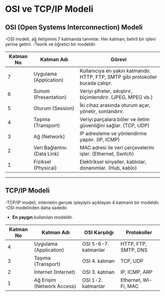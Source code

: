 # OSI ve TCP/IP Modeli 

## OSI (Open Systems Interconnection) Modeli

-OSI modeli, ağ iletişimini 7 katmanda tanımlar. Her katman, belirli bir işlevi yerine getirir. 
-Teorik ve öğretici bir modeldir.

| Katman No | Katman Adı            | Görevi                                                                 |
|-----------|------------------------|------------------------------------------------------------------------|
| 7         | Uygulama (Application) | Kullanıcıya en yakın katmandır. HTTP, FTP, SMTP gibi protokoller burada çalışır. |
| 6         | Sunum (Presentation)   | Veriyi şifreler, sıkıştırır, biçimlendirir. (JPEG, MPEG vb.)          |
| 5         | Oturum (Session)       | İki cihaz arasında oturum açar, yönetir, sonlandırır.                |
| 4         | Taşıma (Transport)     | Veriyi parçalara böler ve iletim güvenliğini sağlar. (TCP, UDP)      |
| 3         | Ağ (Network)           | IP adresleme ve yönlendirme yapılır. (IP, ICMP)                       |
| 2         | Veri Bağlantısı (Data Link) | MAC adresi ile veri çerçevelerini işler. (Ethernet, Switch)       |
| 1         | Fiziksel (Physical)    | Elektriksel sinyaller, kablolar, donanımlar. (Hub, kablo)            |

---

## TCP/IP Modeli

-TCP/IP modeli, internetin gerçek işleyişini açıklayan 4 katmanlı bir modeldir.
-OSI modelinden daha sadedir.
- **En yaygın** kullanılan modeldir.


| Katman No | Katman Adı              | OSI Karşılığı                              | Protokoller                        |
|-----------|--------------------------|--------------------------------------------|-----------------------------------|
| 4         | Uygulama (Application)   | OSI 5-6-7. katmanlar                        | HTTP, FTP, SMTP, DNS              |
| 3         | Taşıma (Transport)       | OSI 4. katman                               | TCP, UDP                          |
| 2         | İnternet (Internet)      | OSI 3. katman                               | IP, ICMP, ARP                     |
| 1         | Ağ Erişim (Network Access)| OSI 1-2. katmanlar                          | Ethernet, Wi-Fi, MAC             |






